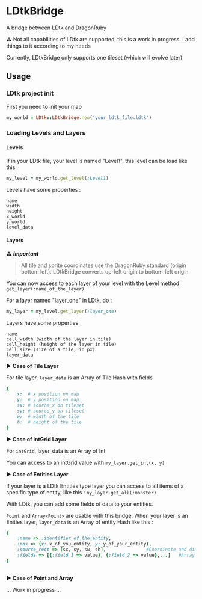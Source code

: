 # LDtkBridge
A bridge between LDtk and DragonRuby

⚠️ Not all capabilities of LDtk are supported, this is a work in progress. I add things to it according to my needs

Currently, LDtkBridge only supports one tileset (which will evolve later)

## Usage

### LDtk project init
First you need to init your map

```ruby
my_world = LDtk::LDtkBridge.new('your_ldtk_file.ldtk')
```

### Loading Levels and Layers

#### Levels
If in your LDtk file, your level is named "Level1", this level can be load like this

```ruby
my_level = my_world.get_level(:Level1)
```
Levels have some properties :

```
name
width
height
x_world
y_world
level_data
```
#### Layers

⚠️ ***Important***
> All tile and sprite coordinates use the DragonRuby standard (origin bottom left). LDtkBridge converts up-left origin to bottom-left origin

You can now access to each layer of your level with the Level method `get_layer(:name_of_the_layer)`

For a layer named "layer_one" in LDtk, do :


```ruby
my_layer = my_level.get_layer(:layer_one)
```

Layers have some properties

```
name
cell_width (width of the layer in tile)
cell_height (height of the layer in tile)
cell_size (size of a tile, in px)
layer_data
```

▶️ **Case of Tile Layer**

For tile layer, `layer_data` is an Array of Tile Hash with fields
```ruby
{
	x: 	# x position on map
	y:	# y position on map
	sx:	# source_x on tileset
	sy:	# source_y on tileset
	w:	# width of the tile
	h:	# height of the tile
}
```


▶️ **Case of intGrid Layer**

For `intGrid`, layer_data is an Array of Int

You can access to an intGrid value with `my_layer.get_int(x, y)`


▶️ **Case of Entities Layer**

If your layer is a LDtk Entities type layer you can access to all items of a specific type of entity, like this : `my_layer.get_all(:monster)`

With LDtk, you can add some fields of data to your entities.

`Point` and `Array<Point>` are usable with this bridge.
When your layer is an Enities layer, `layer_data` is an Array of entity Hash like this :

```ruby
{
	:name => :identifier_of_the_entity,
	:pos => {x: x_of_you_entity, y: y_of_your_entity},
	:source_rect => [sx, sy, sw, sh],				#Coordinate and dimension of your tile in the tileset
	:fields => [{:field_1 => value}, {:field_2 => value},...]	#Array of fields
}
	
```



▶️ **Case of Point and Array<Point>**


... Work in progress ...
